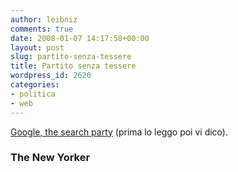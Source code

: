 ```yaml
---
author: leibniz
comments: true
date: 2008-01-07 14:17:58+00:00
layout: post
slug: partito-senza-tessere
title: Partito senza tessere
wordpress_id: 2620
categories:
- politica
- web
---
```


[Google, the search party](http://www.newyorker.com/reporting/2008/01/14/080114fa_fact_auletta?printable=true) (prima lo leggo poi vi dico).


###  The New Yorker
